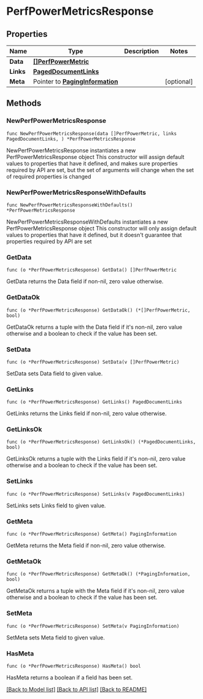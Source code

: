 # PerfPowerMetricsResponse

## Properties

Name | Type | Description | Notes
------------ | ------------- | ------------- | -------------
**Data** | [**[]PerfPowerMetric**](PerfPowerMetric.md) |  | 
**Links** | [**PagedDocumentLinks**](PagedDocumentLinks.md) |  | 
**Meta** | Pointer to [**PagingInformation**](PagingInformation.md) |  | [optional] 

## Methods

### NewPerfPowerMetricsResponse

`func NewPerfPowerMetricsResponse(data []PerfPowerMetric, links PagedDocumentLinks, ) *PerfPowerMetricsResponse`

NewPerfPowerMetricsResponse instantiates a new PerfPowerMetricsResponse object
This constructor will assign default values to properties that have it defined,
and makes sure properties required by API are set, but the set of arguments
will change when the set of required properties is changed

### NewPerfPowerMetricsResponseWithDefaults

`func NewPerfPowerMetricsResponseWithDefaults() *PerfPowerMetricsResponse`

NewPerfPowerMetricsResponseWithDefaults instantiates a new PerfPowerMetricsResponse object
This constructor will only assign default values to properties that have it defined,
but it doesn't guarantee that properties required by API are set

### GetData

`func (o *PerfPowerMetricsResponse) GetData() []PerfPowerMetric`

GetData returns the Data field if non-nil, zero value otherwise.

### GetDataOk

`func (o *PerfPowerMetricsResponse) GetDataOk() (*[]PerfPowerMetric, bool)`

GetDataOk returns a tuple with the Data field if it's non-nil, zero value otherwise
and a boolean to check if the value has been set.

### SetData

`func (o *PerfPowerMetricsResponse) SetData(v []PerfPowerMetric)`

SetData sets Data field to given value.


### GetLinks

`func (o *PerfPowerMetricsResponse) GetLinks() PagedDocumentLinks`

GetLinks returns the Links field if non-nil, zero value otherwise.

### GetLinksOk

`func (o *PerfPowerMetricsResponse) GetLinksOk() (*PagedDocumentLinks, bool)`

GetLinksOk returns a tuple with the Links field if it's non-nil, zero value otherwise
and a boolean to check if the value has been set.

### SetLinks

`func (o *PerfPowerMetricsResponse) SetLinks(v PagedDocumentLinks)`

SetLinks sets Links field to given value.


### GetMeta

`func (o *PerfPowerMetricsResponse) GetMeta() PagingInformation`

GetMeta returns the Meta field if non-nil, zero value otherwise.

### GetMetaOk

`func (o *PerfPowerMetricsResponse) GetMetaOk() (*PagingInformation, bool)`

GetMetaOk returns a tuple with the Meta field if it's non-nil, zero value otherwise
and a boolean to check if the value has been set.

### SetMeta

`func (o *PerfPowerMetricsResponse) SetMeta(v PagingInformation)`

SetMeta sets Meta field to given value.

### HasMeta

`func (o *PerfPowerMetricsResponse) HasMeta() bool`

HasMeta returns a boolean if a field has been set.


[[Back to Model list]](../README.md#documentation-for-models) [[Back to API list]](../README.md#documentation-for-api-endpoints) [[Back to README]](../README.md)



